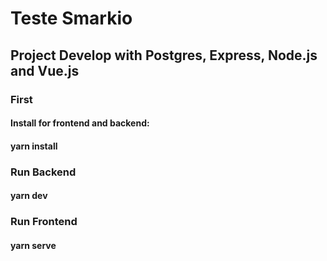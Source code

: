 # Teste Smarkio

## **Project Develop with Postgres, Express, Node.js and Vue.js**

### **First**

#### Install for frontend and backend:

#### yarn install

### **Run Backend**

#### yarn dev

### **Run Frontend**

#### yarn serve
